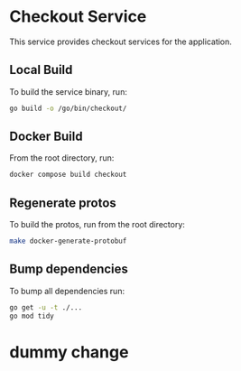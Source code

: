 # Checkout Service

This service provides checkout services for the application.

## Local Build

To build the service binary, run:

```sh
go build -o /go/bin/checkout/
```

## Docker Build

From the root directory, run:

```sh
docker compose build checkout
```

## Regenerate protos

To build the protos, run from the root directory:

```sh
make docker-generate-protobuf
```

## Bump dependencies

To bump all dependencies run:

```sh
go get -u -t ./...
go mod tidy
```
# dummy change
